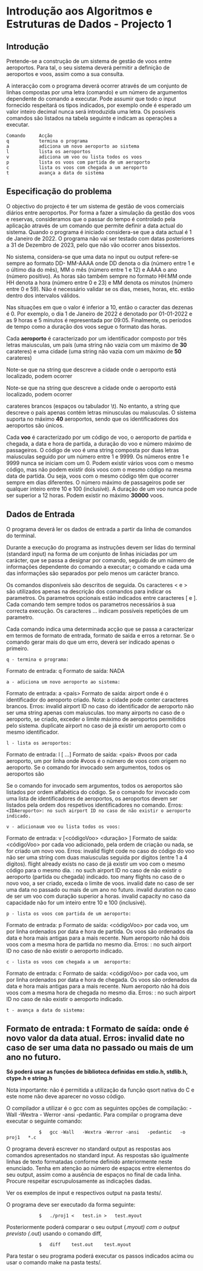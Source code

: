 # Introdução aos Algoritmos e Estruturas de Dados - Projecto 1


## Introdução

Pretende-se	a	construção	de	um	sistema	de	gestão	de	voos	entre	aeroportos.	Para	tal,	o	seu
sistema	deverá	permitir	a	definição	de	aeroportos	e	voos,	assim	como	a	sua	consulta.

A	interacção	com	o	programa	deverá	ocorrer	através	de	um	conjunto	de	linhas	compostas	por
uma	letra	(comando)	e	um	número	de	argumentos	dependente	do	comando	a	executar.	Pode
assumir	que	todo	o	input	fornecido	respeitará	os	tipos	indicados,	por	exemplo	onde	é	esperado
um	valor	inteiro	decimal	nunca	será	introduzida	uma	letra.	Os	possíveis	comandos	são	listados
na	tabela	seguinte	e	indicam	as	operações	a	executar.
```
Comando     Acção
q           termina	o programa
a           adiciona um	novo aeroporto ao sistema
l           lista os aeroportos
v           adiciona um	voo	ou lista todos os voos
p           lista os voos com partida de um aeroporto
c           lista os voos com chegada a um aeroporto
t           avança a data do sistema
```

## Especificação do	problema

O	objectivo	do	projecto	é	ter	um	sistema	de	gestão	de	voos	comerciais	diários	entre
aeroportos.	Por	forma	a	fazer	a	simulação	da	gestão	dos	voos	e	reservas,	consideramos	que	o
passar	do	tempo	é	controlado	pela	aplicação	através	de	um	comando	que	permite	definir	a	data
actual	do	sistema.	Quando	o	programa	é	iniciado	considera-se	que	a	data	actual	é	1	de	Janeiro
de	2022.	O	programa	não	vai	ser	testado	com	datas	posteriores	a	31	de	Dezembro	de	2023,
pelo	que	não	vão	ocorrer	anos	bissextos.

No	sistema,	considera-se	que	uma	data	no	input	ou	output	refere-se	sempre	ao	formato	DD-
MM-AAAA	onde	DD	denota	o	dia	(número	entre	1	e	o	último	dia	do	mês),	MM	o	mês	(número
entre	1	e	12)	e	AAAA	o	ano	(número	positivo).	As	horas	são	também	sempre	no	formato	HH:MM
onde	HH	denota	a	hora	(número	entre	0	e	23)	e	MM	denota	os	minutos	(número	entre	0	e	59).
Não	é	necessário	validar	se	os	dias,	meses,	horas,	etc.	estão	dentro	dos	intervalos	válidos.

Nas	situações	em	que	o	valor	é	inferior	a	10,	então	o	caracter	das	dezenas	é	0.	Por	exemplo,	o
dia	1	de	Janeiro	de	2022	é	denotado	por	01-01-2022	e	as	9	horas	e	5	minutos	é	representada
por	09:05.	Finalmente,	os	períodos	de	tempo	como	a	duração	dos	voos	segue	o	formato	das
horas.

Cada	 **aeroporto** 	é	caracterizado	por	um	identificador	composto	por	três	letras	maiusculas,	um
país	(uma	string	não	vazia	com	um	máximo	de	 **30** 	carateres)	e	uma	cidade	(uma	string	não	vazia
com	um	máximo	de	 **50** 	carateres)

Note-se	que	na	string	que	descreve	a	cidade	onde	o	aeroporto	está	localizado,	podem	ocorrer


Note-se	que	na	string	que	descreve	a	cidade	onde	o	aeroporto	está	localizado,	podem	ocorrer

carateres	brancos	(espaços	ou	tabulador	\t).	No	entanto,	a	string	que	descreve	o	país	apenas
contém	letras	minusculas	ou	maíusculas.	O	sistema	suporta	no	máximo	 **40** 	aeroportos,	sendo
que	os	identificadores	dos	aeroportos	são	únicos.

Cada	 **voo** 	é	caracterizado	por	um	código	de	voo,	o	aeroporto	de	partida	e	chegada,	a	data	e	hora
de	partida,	a	duração	do	voo	e	número	máximo	de	passageiros.	O	código	de	voo	é	uma	string
composta	por	duas	letras	maíusculas	seguido	por	um	número	entre	1	e	9999.	Os	números
entre	1	e	9999	nunca	se	iniciam	com	um	0.	Podem	existir	vários	voos	com	o	mesmo	código,
mas	não	podem	existir	dois	voos	com	o	mesmo	código	na	mesma	data	de	partida.	Ou	seja,	voos
com	o	mesmo	código	têm	que	ocorrer	sempre	em	dias	diferentes.	O	número	máximo	de
passageiros	pode	ser	qualquer	inteiro	entre	10	e	100	(inclusivé).	A	duração	de	um	voo	nunca
pode	ser	superior	a	12	horas.	Podem	existir	no	máximo	 **30000** 	voos.

## Dados de	Entrada

O	programa	deverá	ler	os	dados	de	entrada	a	partir	da	linha	de	comandos	do	terminal.

Durante	a	execução	do	programa	as	instruções	devem	ser	lidas	do	terminal	(standard	input)	na
forma	de	um	conjunto	de	linhas	iniciadas	por	um	carácter,	que	se	passa	a	designar	por
comando,	seguido	de	um	número	de	informações	dependente	do	comando	a	executar;	o
comando	e	cada	uma	das	informações	são	separados	por	pelo	menos	um	carácter	branco.

Os	comandos	disponíveis	são	descritos	de	seguida.	Os	caracteres	<	e	>	são	utilizados	apenas	na
descrição	dos	comandos	para	indicar	os	parametros.	Os	parametros	opcionais	estão	indicados
entre	caracteres	[	e	].	Cada	comando	tem	sempre	todos	os	parametros	necessários	à	sua
correcta	execução.	Os	caracteres	...	indicam	possíveis	repetições	de	um	parametro.

Cada	comando	indica	uma	determinada	acção	que	se	passa	a	caracterizar	em	termos	de
formato	de	entrada,	formato	de	saída	e	erros	a	retornar.	Se	o	comando	gerar	mais	do	que	um
erro,	deverá	ser	indicado	apenas	o	primeiro.

```
q - termina o programa:
```


Formato de entrada: q
Formato de saída: NADA

```
a - adiciona um novo aeroporto ao sistema:
```

Formato de entrada: a <IDAeroporto> <país> <cidade>
Formato de saída: airport <IDAeroporto> onde <IDAeroporto> é o
identificador do aeroporto criado.
Nota: a cidade pode conter caracteres brancos.
Erros:
invalid airport ID no caso do identificador de aeroporto não ser uma
string apenas com maíusculas.
too many airports no caso de o aeroporto, se criado, exceder o limite
máximo de aeroportos permitidos pelo sistema.
duplicate airport no caso de já existir um aeroporto com o mesmo
identificador.

```
l - lista os aeroportos:
```


Formato de entrada: l [<IDAeroporto> <IDAeroporto> ...]
Formato de saída: <IDAeroporto> <cidade> <país> #voos por cada
aeroporto, um por linha onde #voos é o número de voos com origem no aeroporto.
Se o comando for invocado sem argumentos, todos os aeroportos são

Se o comando for invocado sem argumentos, todos os aeroportos são
listados por ordem alfabética do código.
Se o comando for invocado com uma lista de identificadores de aeroportos,
os aeroportos devem ser listados pela ordem dos respetivos identificadores
no comando.
Erros:
`<IDAeroporto>: no such airport ID no caso de não existir o
aeroporto indicado.`

```
v -	adicionaum voo ou lista	todos os voos:
```

Formato de entrada: v [<códigoVoo> <IDAeroportoPartida>
<IDAeroportoChegada> <dataPartida> <horaPartida> <duração>
<capacidade>]
Formato de saída: <códigoVoo> <IDAeroportoPartida>
<IDAeroportoChegada> <dataPartida> <horaPartida> por cada voo
adicionado, pela ordem de criação ou nada, se for criado um novo voo.
Erros:
invalid flight code no caso do código do voo não ser uma string com
duas maíusculas seguida por digitos (entre 1 a 4 digitos).
flight already exists no caso de já existir um voo com o mesmo
código para o mesmo dia.
<IDAeroporto>: no such airport ID no caso de não existir o
aeroporto (partida ou chegada) indicado.
too many flights no caso de o novo voo, a ser criado, exceda o limite de
voos.
invalid date no caso de ser uma data no passado ou mais de um ano no
futuro.
invalid duration no caso de ser um voo com duração superior a
horas.
invalid capacity no caso da capacidade não for um inteiro entre 10 e
100 (inclusivé).

```
p -	lista os voos com partida de um	aeroporto:
```

Formato de entrada: p <IDAeroporto>
Formato de saída: <códigoVoo> <IDAeroportoChegada> <dataPartida>
<horaPartida> por cada voo, um por linha ordenados por data e hora de partida.
Os voos são ordenados da data e hora mais antigas para a mais recente. Num
aeroporto não há dois voos com a mesma hora de partida no mesmo dia.
Erros:
<IDAeroporto>: no such airport ID no caso de não existir o
aeroporto indicado.

```
c -	lista os voos com chegada a	um	aeroporto:
```

Formato de entrada: c <IDAeroporto>
Formato de saída: <códigoVoo> <IDAeroportoPartida> <dataChegada>
<horaChegada> por cada voo, um por linha ordenados por data e hora de
chegada. Os voos são ordenados da data e hora mais antigas para a mais recente.
Num aeroporto não há dois voos com a mesma hora de chegada no mesmo dia.
Erros:
<IDAeroporto>: no such airport ID no caso de não existir o
aeroporto indicado.

```
t -	avança a data do sistema:
```

Formato de entrada: t <data>
Formato de saída: <data> onde <data>é novo valor da data atual.
Erros:
invalid date no caso de ser uma data no passado ou mais de um ano no
futuro.
---
**Só	poderá	usar	as	funções	de	biblioteca	definidas	em	stdio.h,	stdlib.h,	ctype.h	e
string.h**

Nota	importante:	não	é	permitida	a	utilização	da	função	qsort	nativa	do	C	e	este	nome	não
deve	aparecer	no	vosso	código.

O	compilador	a	utilizar	é	o	gcc	com	as	seguintes	opções	de	compilação:	-Wall	-Wextra	-
Werror	-ansi	-pedantic.	Para	compilar	o	programa	deve	executar	o	seguinte	comando:

				$	gcc	-Wall	-Wextra	-Werror	-ansi	-pedantic	-o	proj1	*.c

O	programa	deverá	escrever	no	standard	output	as	respostas	aos	comandos	apresentados	no
standard	input.	As	respostas	são	igualmente	linhas	de	texto	formatadas	conforme	definido
anteriormente	neste	enunciado.	Tenha	em	atenção	ao	número	de	espaços	entre	elementos	do
seu	output,	assim	como	a	ausência	de	espaços	no	final	de	cada	linha.	Procure	respeitar
escrupulosamente	as	indicações	dadas.

Ver	os	exemplos	de	input	e	respectivos	output	na	pasta	tests/.

O	programa	deve	ser	executado	da	forma	seguinte:

				$	./proj1	<	test.in	>	test.myout

Posteriormente	poderá	comparar	o	seu	output	(*.myout)	com	o	output	previsto	(*.out)
usando	o	comando	diff,

				$	diff	test.out	test.myout

Para	testar	o	seu	programa	poderá	executar	os	passos	indicados	acima	ou	usar	o	comando
make	na	pasta	tests/.
